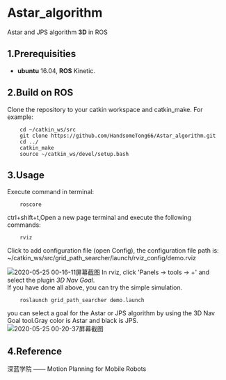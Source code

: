 # Astar_algorithm
Astar and JPS algorithm **3D** in ROS
  
## 1.Prerequisities
- **ubuntu** 16.04, **ROS** Kinetic.
## 2.Build on ROS
  Clone the repository to your catkin workspace and catkin_make. For example:
```
    cd ~/catkin_ws/src
    git clone https://github.com/HandsomeTong66/Astar_algorithm.git
    cd ../
    catkin_make
    source ~/catkin_ws/devel/setup.bash
```
## 3.Usage
  Execute command in terminal:
```
    roscore
```
  
 ctrl+shift+t,Open a new page terminal and execute the following commands:
```
    rviz
```
Click to add configuration file (open Config), the configuration file path is:
  ~/catkin_ws/src/grid_path_searcher/launch/rviz_config/demo.rviz
    
  ![2020-05-25 00-16-11屏幕截图](https://user-images.githubusercontent.com/54161710/82760094-fa621f80-9e23-11ea-94cf-f9016160647c.png)
In rviz, click 'Panels -> tools -> +' and select the plugin *3D Nav Goal*.  
If you have done all above, you can try the simple simulation.
```
    roslaunch grid_path_searcher demo.launch
```
you can select a goal for the Astar or JPS algorithm by using the 3D Nav Goal tool.Gray color is Astar and black is JPS.
![2020-05-25 00-20-37屏幕截图](https://user-images.githubusercontent.com/54161710/82760531-a147bb00-9e26-11ea-8c10-6f07251f801a.png)
## 4.Reference
深蓝学院 —— Motion Planning for Mobile Robots

